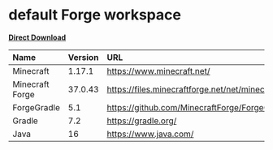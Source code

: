 # default Forge workspace

[**Direct Download**](https://github.com/glowredman/default-Forge-workspace/releases/download/v37.0.43-FG5.1-G7.2/forge-37.0.43--FG5.1-G7.2.zip)

|Name|Version|URL|
|:---|:---|:---|
|Minecraft|1.17.1|https://www.minecraft.net/|
|Minecraft Forge|37.0.43|https://files.minecraftforge.net/net/minecraftforge/forge/index_1.17.1.html|
|ForgeGradle|5.1|https://github.com/MinecraftForge/ForgeGradle/tree/FG_5.0|
|Gradle|7.2|https://gradle.org/|
|Java|16|https://www.java.com/|
